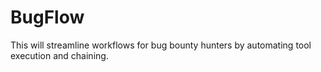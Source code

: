 # BugFlow
This will streamline workflows for bug bounty hunters by automating tool execution and chaining.

